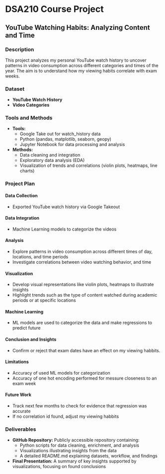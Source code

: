 # DSA210 Course Project

## YouTube Watching Habits: Analyzing Content and Time

### Description
This project analyzes my personal YouTube watch history to uncover patterns in video consumption across different categories and times of the year. The aim is to understand how my viewing habits correlate with exam weeks.

### Dataset
- **YouTube Watch History** 
- **Video Categories**

### Tools and Methods
- **Tools:**
  - Google Take out for watch_history data
  - Python (pandas, matplotlib, seaborn, geopy)
  - Jupyter Notebook for data processing and analysis
- **Methods:**
  - Data cleaning and integration
  - Exploratory data analysis (EDA)
  - Visualization of trends and correlations (violin plots, heatmaps, line charts)

### Project Plan

#### Data Collection
- Exported YouTube watch history via Google Takeout

#### Data Integration
- Machine Learning models to categorize the videos

#### Analysis
- Explore patterns in video consumption across different times of day, locations, and time periods
- Investigate correlations between video watching behavior, and time

#### Visualization
- Develop visual representations like violin plots, heatmaps to illustrate insights
- Highlight trends such as the type of content watched during academic periods or at specific locations

#### Machine Learning
- ML models are used to categorize the data and make regressions to predict future

#### Conclusion and Insights
- Confirm or reject that exam dates have an effect on my viewing habbits.

#### Limitations
- Accuracy of used ML models for categorization
- Accuracy of one hot encoding performed for messure closeness to an exam week

#### Future Work
- Track next few months to check for evidence that regression was accurate
- If no correlation id found, adjust my viewing habbits

### Deliverables
- **GitHub Repository:** Publicly accessible repository containing:
  - Python scripts for data cleaning, enrichment, and analysis
  - Visualizations illustrating insights from the data
  - A detailed README.md explaining datasets, workflow, and findings
- **Final Presentation:** A summary of key insights supported by visualizations, focusing on found conclusions

